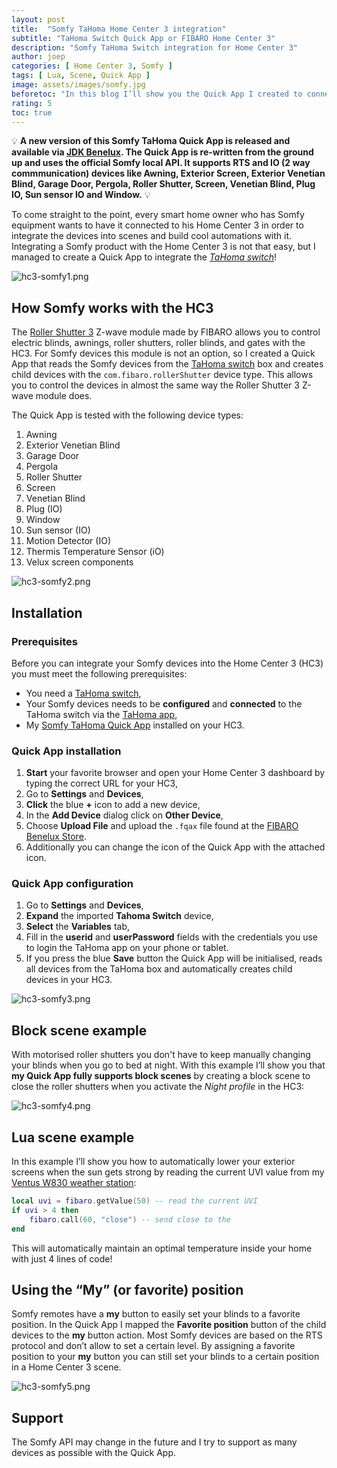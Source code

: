 ```yaml
---
layout: post
title:  "Somfy TaHoma Home Center 3 integration"
subtitle: "TaHoma Switch Quick App or FIBARO Home Center 3"
description: "Somfy TaHoma Switch integration for Home Center 3"
author: joep
categories: [ Home Center 3, Somfy ]
tags: [ Lua, Scene, Quick App ]
image: assets/images/somfy.jpg
beforetoc: "In this blog I’ll show you the Quick App I created to connect to the TaHoma switch ecosystem via the Somfy API."
rating: 5
toc: true
---
```


💡 <strong>A new version of this Somfy TaHoma Quick App is released and available via [JDK Benelux](https://shop.fibarobenelux.com/Somfy-Tahoma-Switch-Quick-App/QA-SMF). The Quick App is re-written from the ground up and uses the official Somfy local API. It supports RTS and IO (2 way commmunication) devices like Awning, Exterior Screen, Exterior Venetian Blind, Garage Door, Pergola, Roller Shutter, Screen, Venetian Blind, Plug IO, Sun sensor IO and Window.</strong> 💡

To come straight to the point, every smart home owner who has Somfy equipment wants to have it connected to his Home Center 3 in order to integrate the devices into scenes and build cool automations with it. Integrating a Somfy product with the Home Center 3 is not that easy, but I managed to create a Quick App to integrate the *[TaHoma switch](https://www.somfy.nl/producten/1870595/tahoma-switch)*!

![hc3-somfy1.png](../assets/images/hc3-somfy1.png)

## How Somfy works with the HC3

The [Roller Shutter 3](https://www.fibaro.com/en/products/smart-roller-shutter/) Z-wave module made by FIBARO allows you to control electric blinds, awnings, roller shutters, roller blinds, and gates with the HC3. For Somfy devices this module is not an option, so I created a Quick App that reads the Somfy devices from the [TaHoma switch](https://www.somfy.nl/producten/1870595/tahoma-switch) box and creates child devices with the `com.fibaro.rollerShutter` device type. This allows you to control the devices in almost the same way the Roller Shutter 3 Z-wave module does.

The Quick App is tested with the following device types:

1. Awning
2. Exterior Venetian Blind
3. Garage Door
4. Pergola
5. Roller Shutter
6. Screen
7. Venetian Blind
8. Plug (IO)
9. Window
10. Sun sensor (IO)
11. Motion Detector (IO)
12. Thermis Temperature Sensor (iO)
13. Velux screen components

![hc3-somfy2.png](../assets/images/hc3-somfy2.png)

## Installation

### Prerequisites

Before you can integrate your Somfy devices into the Home Center 3 (HC3) you must meet the following prerequisites:

- You need a [TaHoma switch](https://www.somfy.nl/producten/1870595/tahoma-switch),
- Your Somfy devices needs to be **configured** and **connected** to the TaHoma switch via the [TaHoma app](https://www.somfy.nl/producten/smart-home-en-afstandbediening/tahoma-smart-home/tahoma-app),
- My [Somfy TaHoma Quick App](https://shop.fibarobenelux.com/Somfy-Tahoma-Switch-Quick-App/QA-SMF) installed on your HC3.

### Quick App installation

1. **Start** your favorite browser and open your Home Center 3 dashboard by typing the correct URL for your HC3,
2. Go to **Settings** and **Devices**,
3. **Click** the blue **+** icon to add a new device,
4. In the **Add Device** dialog click on **Other Device**,
5. Choose **Upload File** and upload the `.fqax` file found at the [FIBARO Benelux Store](https://jdkbenelux.com/nieuws/somfy-zonwering-met-fibaro/).
6. Additionally you can change the icon of the Quick App with the attached icon.

### Quick App configuration

1. Go to **Settings** and **Devices**,
2. **Expand** the imported **Tahoma Switch** device,
3. **Select** the **Variables** tab,
4. Fill in the **userid** and **userPassword** fields with the credentials you use to login the TaHoma app on your phone or tablet.
5. If you press the blue **Save** button the Quick App will be initialised, reads all devices from the TaHoma box and automatically creates child devices in your HC3.

![hc3-somfy3.png](../assets/images/hc3-somfy3.png)

## Block scene example

With motorised roller shutters you don't have to keep manually changing your blinds when you go to bed at night. With this example I’ll show you that **my Quick App fully supports block scenes** by creating a block scene to close the roller shutters when you activate the *Night profile* in the HC3:

![hc3-somfy4.png](../assets/images/hc3-somfy4.png)

## Lua scene example

In this example I’ll show you how to automatically lower your exterior screens when the sun gets strong by reading the current UVI value from my [Ventus W830 weather station](https://docs.joepverhaeg.nl/ventus-w830/):

```lua
local uvi = fibaro.getValue(50) -- read the current UVI
if uvi > 4 then
	fibaro.call(60, "close") -- send close to the
end
```

This will automatically maintain an optimal temperature inside your home with just 4 lines of code!

## Using the “My” (or favorite) position

Somfy remotes have a **my** button to easily set your blinds to a favorite position. In the Quick App I mapped the **Favorite position** button of the child devices to the **my** button action. Most Somfy devices are based on the RTS protocol and don’t allow to set a certain level. By assigning a favorite position to your **my** button you can still set your blinds to a certain position in a Home Center 3 scene.

![hc3-somfy5.png](../assets/images/hc3-somfy5.png)

## Support

The Somfy API may change in the future and I try to support as many devices as possible with the Quick App.